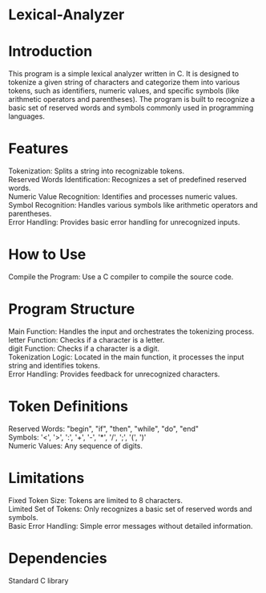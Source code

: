 # Lexical-Analyzer
# Introduction
This program is a simple lexical analyzer written in C. It is designed to tokenize a given string of characters and categorize them into various tokens, such as identifiers, numeric values, and specific symbols (like arithmetic operators and parentheses). The program is built to recognize a basic set of reserved words and symbols commonly used in programming languages.

# Features
Tokenization: Splits a string into recognizable tokens.<br/>
Reserved Words Identification: Recognizes a set of predefined reserved words.<br/>
Numeric Value Recognition: Identifies and processes numeric values.<br/>
Symbol Recognition: Handles various symbols like arithmetic operators and parentheses.<br/>
Error Handling: Provides basic error handling for unrecognized inputs.<br/>

# How to Use
Compile the Program: Use a C compiler to compile the source code.


# Program Structure
Main Function: Handles the input and orchestrates the tokenizing process.<br/>
letter Function: Checks if a character is a letter.<br/>
digit Function: Checks if a character is a digit.<br/>
Tokenization Logic: Located in the main function, it processes the input string and identifies tokens.<br/>
Error Handling: Provides feedback for unrecognized characters.<br/>

# Token Definitions
Reserved Words: "begin", "if", "then", "while", "do", "end"<br/>
Symbols: '<', '>', ':', '+', '-', '*', '/', ';', '(', ')'<br/>
Numeric Values: Any sequence of digits.<br/>

# Limitations
Fixed Token Size: Tokens are limited to 8 characters.<br/>
Limited Set of Tokens: Only recognizes a basic set of reserved words and symbols.<br/>
Basic Error Handling: Simple error messages without detailed information.<br/>

# Dependencies
Standard C library